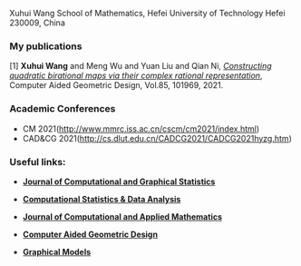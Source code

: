 Xuhui Wang 
School of Mathematics, Hefei University of Technology
Hefei 230009, China


### My publications
[1] **Xuhui Wang** and Meng Wu and Yuan Liu and Qian Ni, *[Constructing quadratic birational maps via their complex rational representation](https://www.sciencedirect.com/science/article/pii/S0167839621000157)*, Computer Aided Geometric Design, Vol.85, 101969, 2021.

### Academic Conferences
- CM 2021(http://www.mmrc.iss.ac.cn/cscm/cm2021/index.html)
- CAD&CG 2021(http://cs.dlut.edu.cn/CADCG2021/CADCG2021hyzg.htm)

### Useful links:
- **[Journal of Computational and Graphical Statistics](https://www.tandfonline.com/toc/ucgs20/current)** 

[//]: #((2区)) 

- **[Computational Statistics & Data Analysis](https://www.sciencedirect.com/journal/computational-statistics-and-data-analysis)**

[//]: #((3区)) 

- **[Journal of Computational and Applied Mathematics](https://www.sciencedirect.com/journal/journal-of-computational-and-applied-mathematics)**

- **[Computer Aided Geometric Design](https://www.sciencedirect.com/journal/computer-aided-geometric-design)**

- **[Graphical Models](https://www.sciencedirect.com/journal/graphical-models)**



